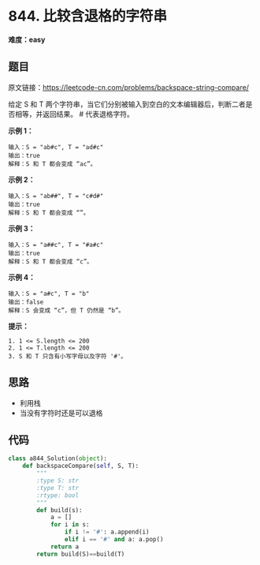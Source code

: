 # 844. 比较含退格的字符串
**难度：easy**
## 题目
原文链接：https://leetcode-cn.com/problems/backspace-string-compare/

给定 S 和 T 两个字符串，当它们分别被输入到空白的文本编辑器后，判断二者是否相等，并返回结果。 # 代表退格字符。

**示例 1：**
```
输入：S = "ab#c", T = "ad#c"
输出：true
解释：S 和 T 都会变成 “ac”。
```
**示例 2：**
```
输入：S = "ab##", T = "c#d#"
输出：true
解释：S 和 T 都会变成 “”。
```
**示例 3：**
```
输入：S = "a##c", T = "#a#c"
输出：true
解释：S 和 T 都会变成 “c”。
```
**示例 4：**
```
输入：S = "a#c", T = "b"
输出：false
解释：S 会变成 “c”，但 T 仍然是 “b”。
```

**提示：**
```
1. 1 <= S.length <= 200
2. 1 <= T.length <= 200
3. S 和 T 只含有小写字母以及字符 '#'。
```
## 思路
* 利用栈
* 当没有字符时还是可以退格
## 代码
```python
class a844_Solution(object):
    def backspaceCompare(self, S, T):
        """
        :type S: str
        :type T: str
        :rtype: bool
        """
        def build(s):
            a = []
            for i in s:
                if i != '#': a.append(i)
                elif i == '#' and a: a.pop()
            return a
        return build(S)==build(T)
```
